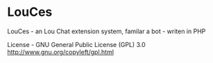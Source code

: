 LouCes
======

 LouCes - an Lou Chat extension system, familar a bot - writen in PHP
 
 License - GNU General Public License (GPL) 3.0 http://www.gnu.org/copyleft/gpl.html
